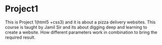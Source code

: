 # Project1
This is Project 1(html5 +css3) and it is about a pizza delivery websites.
This course is taught by Jamil Sir and its about digging deep and learning to create a website. How different parameters work in combination to bring the required result.
